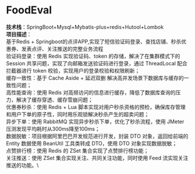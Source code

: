 # FoodEval
**技术栈**：SpringBoot+Mysql+Mybatis-plus+redis+Hutool+Lombok\
**项目描述**：\
基于Redis + Springboot的点评APP,实现了短信验证码登录、查找店铺、秒杀优惠券、发表点评、关注推送的完整业务流程\
验证码登录：使用 Redis 实现验证码、token 的存储，解决了在集群模式下的 Session 共享问题，实现了向邮箱发送验证码进行登录，通过 ThreadLocal 配合拦截器进行 token 校验，实现用户的登录校验和权限刷新；\
缓存一致性：基于 Cache Aside + 延迟双删 解决高并发场景下数据库与缓存的一致性问题；\
高性能查询：使用 Redis 对高频访问的信息进行缓存，降低了数据库查询的压力，解决了缓存穿透、缓存雪崩问题；\
优惠券秒杀：使用 Redis + Lua 脚本实现对用户秒杀资格的预检，确保库存管理和用户下单的原子性，同时用乐观锁解决秒杀产生的超卖问题；\
异步下单：使用 RabbitMQ 实现异步秒杀下单，优化了秒杀流程，使用 JMeter 压测发现平均耗时从300ms降至100ms；\
数据脱敏：项目根据阿里巴巴开发规范进行开发，封装 DTO 对象，返回给前端的 Entity 数据使用 BeanUtil 工具类转成 DTO，使用 DTO 对象实现数据脱敏；\
点赞排行榜：使用 Redis 的 ZSet 集合实现了点赞排行榜功能；\
关注推送：使用 ZSet 集合实现关注、共同关注功能，同时使用 Feed 流实现关注推送的功能。\
